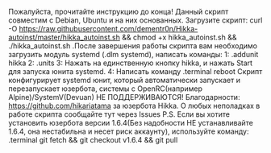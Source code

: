 Пожалуйста, прочитайте инструкцию до конца!
Данный скрипт совместим с Debian, Ubuntu и на них основанных. 
Загрузите скрипт: 
curl -O https://raw.githubusercontent.com/dementr0n/Hikka-autoinst/master/hikka_autoinst.sh && chmod +x hikka_autoinst.sh && ./hikka_autoinst.sh
.После завершения работы скрипта вам необходимо загрузить модуль systemd (.dlm systemd), написать команды:
1: .addunit hikka
2: .units
3: Нажать на единственную кнопку hikka, и нажать Start для запуска юнита systemd.
4: Написать команду .terminal reboot
Скрипт конфигурирует systemd юнит, который автоматически запускает и перезапускает юзербота, системы с OpenRC(например Alpine)/SystemV(Devuan) НЕ ПОДДЕРЖИВАЮТСЯ!
Благодарности: https://github.com/hikariatama за юзербота Hikka.
О любых неполадках в работе скрипта сообщайте тут через Issues
P.S. Если вы хотите установить юзербота версии 1.6.4(Без надобности НЕ устанавливайте 1.6.4, она нестабильна и несет риск аккаунту), используйте команду:
.terminal git fetch && git checkout v1.6.4 && git pull
